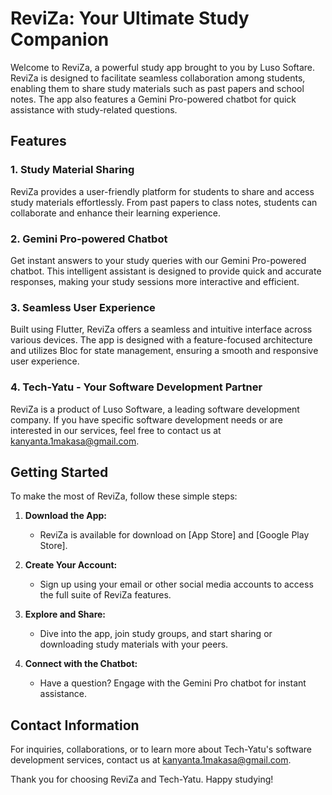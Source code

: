 # ReviZa: Your Ultimate Study Companion

Welcome to ReviZa, a powerful study app brought to you by Luso Softare. ReviZa is designed to facilitate seamless collaboration among students, enabling them to share study materials such as past papers and school notes. The app also features a Gemini Pro-powered chatbot for quick assistance with study-related questions.

## Features

### 1. Study Material Sharing

ReviZa provides a user-friendly platform for students to share and access study materials effortlessly. From past papers to class notes, students can collaborate and enhance their learning experience.

### 2. Gemini Pro-powered Chatbot

Get instant answers to your study queries with our Gemini Pro-powered chatbot. This intelligent assistant is designed to provide quick and accurate responses, making your study sessions more interactive and efficient.

### 3. Seamless User Experience

Built using Flutter, ReviZa offers a seamless and intuitive interface across various devices. The app is designed with a feature-focused architecture and utilizes Bloc for state management, ensuring a smooth and responsive user experience.

### 4. Tech-Yatu - Your Software Development Partner

ReviZa is a product of Luso Software, a leading software development company. If you have specific software development needs or are interested in our services, feel free to contact us at <kanyanta.1makasa@gmail.com>.

## Getting Started

To make the most of ReviZa, follow these simple steps:

1. **Download the App:**
   - ReviZa is available for download on [App Store] and [Google Play Store].

2. **Create Your Account:**
   - Sign up using your email or other social media accounts to access the full suite of ReviZa features.

3. **Explore and Share:**
   - Dive into the app, join study groups, and start sharing or downloading study materials with your peers.

4. **Connect with the Chatbot:**
   - Have a question? Engage with the Gemini Pro chatbot for instant assistance.

## Contact Information

For inquiries, collaborations, or to learn more about Tech-Yatu's software development services, contact us at <kanyanta.1makasa@gmail.com>.

Thank you for choosing ReviZa and Tech-Yatu. Happy studying!
